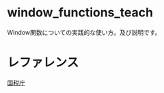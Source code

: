 # window_functions_teach
Window関数についての実践的な使い方。及び説明です。

# レファレンス
[国税庁](https://www.nta.go.jp/taxes/shiraberu/taxanswer/shotoku/2260.htm)
